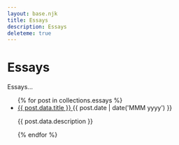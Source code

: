 ```yaml
---
layout: base.njk
title: Essays
description: Essays
deleteme: true
---
```


# Essays

Essays...

<ul class="divide-y divide-dotted divide-gray-300 blog">
  {% for post in collections.essays %}
  <li class="py-3 pl-0">
    <div class="flex items-baseline justify-between">
      <a href="{{ post.url }}" class="text-2xl font-serif font-semibold hover:underline">
        {{ post.data.title }}
      </a>
      <span class="text-xs uppercase tracking-widest text-gray-500 ml-4 whitespace-nowrap font-sans">
        {{ post.date | date('MMM yyyy') }}
      </span>
    </div>
    <p class="text-base text-gray-600 mt-1 mb-0">{{ post.data.description }}</p>
  </li>
  {% endfor %}
</ul>

